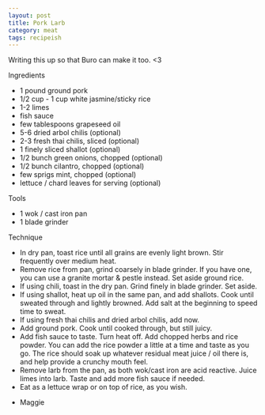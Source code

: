```yaml
---
layout: post
title: Pork Larb
category: meat
tags: recipeish
---
```


Writing this up so that Buro can make it too. <3

Ingredients

* 1 pound ground pork
* 1/2 cup - 1 cup white jasmine/sticky rice
* 1-2 limes
* fish sauce
* few tablespoons grapeseed oil
* 5-6 dried arbol chilis (optional)
* 2-3 fresh thai chilis, sliced (optional)
* 1 finely sliced shallot (optional)
* 1/2 bunch green onions, chopped (optional)
* 1/2 bunch cilantro, chopped (optional)
* few sprigs mint, chopped (optional) 
* lettuce / chard leaves for serving (optional)

Tools

* 1 wok / cast iron pan
* 1 blade grinder

Technique

* In dry pan, toast rice until all grains are evenly light brown. Stir frequently over medium heat.
* Remove rice from pan, grind coarsely in blade grinder. If you have one, you can use a granite mortar & pestle instead. Set aside ground rice. 
* If using chili, toast in the dry pan. Grind finely in blade grinder. Set aside. 
* If using shallot, heat up oil in the same pan, and add shallots. Cook until sweated through and lightly browned. Add salt at the beginning to speed time to sweat. 
* If using fresh thai chilis and dried arbol chilis, add now. 
* Add ground pork. Cook until cooked through, but still juicy.
* Add fish sauce to taste. Turn heat off. Add chopped herbs and rice powder. You can add the rice powder a little at a time and taste as you go. The rice should soak up whatever residual meat juice / oil there is, and help provide a crunchy mouth feel.
* Remove larb from the pan, as both wok/cast iron are acid reactive. Juice limes into larb. Taste and add more fish sauce if needed. 
* Eat as a lettuce wrap or on top of rice, as you wish. 

- Maggie

